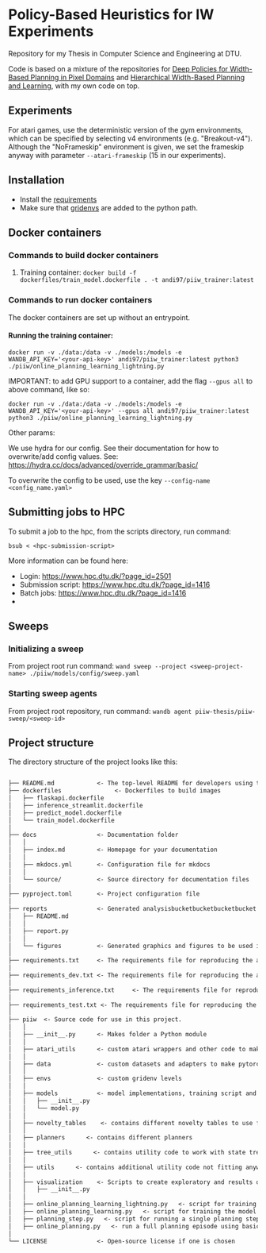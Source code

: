 # Policy-Based Heuristics for IW Experiments
Repository for my Thesis in Computer Science and Engineering at DTU.

Code is based on a mixture of the repositories for [Deep Policies for Width-Based Planning in Pixel Domains](https://arxiv.org/abs/1904.07091) and [Hierarchical Width-Based Planning and Learning](https://arxiv.org/abs/2101.06177), with my own code on top.

## Experiments
For atari games, use the deterministic version of the gym environments, which can be specified by selecting v4 environments (e.g. "Breakout-v4"). Although the "NoFrameskip" environment is given, we set the frameskip anyway with parameter ```--atari-frameskip``` (15 in our experiments).

## Installation
* Install the [requirements](requirements.txt)
* Make sure that [gridenvs](https://github.com/aig-upf/gridenvs) are added to the python path.

## Docker containers

### Commands to build docker containers
1. Training container: `docker build -f dockerfiles/train_model.dockerfile . -t andi97/piiw_trainer:latest`

### Commands to run docker containers
The docker containers are set up without an entrypoint. 

#### Running the training container:
`docker run -v ./data:/data -v ./models:/models -e WANDB_API_KEY='<your-api-key>' andi97/piiw_trainer:latest python3 ./piiw/online_planning_learning_lightning.py`

IMPORTANT: to add GPU support to a container, add the flag `--gpus all` to above command, like so:

`docker run -v ./data:/data -v ./models:/models -e WANDB_API_KEY='<your-api-key>' --gpus all andi97/piiw_trainer:latest python3 ./piiw/online_planning_learning_lightning.py`

Other params:

We use hydra for our config. See their documentation for how to overwrite/add config values.
See: https://hydra.cc/docs/advanced/override_grammar/basic/

To overwrite the config to be used, use the key `--config-name <config_name.yaml>`

## Submitting jobs to HPC

To submit a job to the hpc, from the scripts directory, run command:

`bsub < <hpc-submission-script>`

More information can be found here:
* Login: <https://www.hpc.dtu.dk/?page_id=2501>
* Submission script: <https://www.hpc.dtu.dk/?page_id=1416>
* Batch jobs: <https://www.hpc.dtu.dk/?page_id=1416>
* 

## Sweeps

### Initializing a sweep
From project root run command: 
`wand sweep --project <sweep-project-name> ./piiw/models/config/sweep.yaml`

### Starting sweep agents
From project root repository, run command:
`wandb agent piiw-thesis/piiw-sweep/<sweep-id>`


## Project structure

The directory structure of the project looks like this:

```txt

├── README.md            <- The top-level README for developers using this project.
├── dockerfiles               <- Dockerfiles to build images
│   ├── flaskapi.dockerfile
│   ├── inference_streamlit.dockerfile
│   ├── predict_model.dockerfile
│   └── train_model.dockerfile
│  
├── docs                 <- Documentation folder
│   │
│   ├── index.md         <- Homepage for your documentation
│   │
│   ├── mkdocs.yml       <- Configuration file for mkdocs
│   │
│   └── source/          <- Source directory for documentation files
│
├── pyproject.toml       <- Project configuration file
│
├── reports              <- Generated analysisbucketbucketbucketbucket as HTML, PDF, LaTeX, etc.
│   ├── README.md
│   │
│   ├── report.py
│   │
│   └── figures          <- Generated graphics and figures to be used in reporting
│
├── requirements.txt     <- The requirements file for reproducing the analysis environment
│
├── requirements_dev.txt <- The requirements file for reproducing the analysis environment
│
├── requirements_inference.txt     <- The requirements file for reproducing the analysis environment
│
├── requirements_test.txt <- The requirements file for reproducing the analysis environment
│
├── piiw  <- Source code for use in this project.
│   │
│   ├── __init__.py      <- Makes folder a Python module   
│   │
│   ├── atari_utils      <- custom atari wrappers and other code to make atari envs work with the code
│   │
│   ├── data             <- custom datasets and adapters to make pytorch lightning work with the experience replay dataset
│   │
│   ├── envs             <- custom gridenv levels
│   │
│   ├── models           <- model implementations, training script and prediction script
│   │   ├── __init__.py
│   │   └── model.py
│   │
│   ├── novelty_tables    <- contains different novelty tables to use for width-based planners
│   │
│   ├── planners      <- contains different planners
│   │
│   ├── tree_utils      <- contains utility code to work with state trees
│   │
│   ├── utils      <- contains additional utility code not fitting anywhere else
│   │
│   ├── visualization    <- Scripts to create exploratory and results oriented visualizations
│   │   ├── __init__.py
│   │
│   ├── online_planning_learning_lightning.py   <- script for training the model using pytorch lightning
│   ├── online_planning_learning.py   <- script for training the model using vanilla pytorch, does not support all features
│   ├── planning_step.py   <- script for running a single planning step using basic features and the solver, using a uniform policy to sample actions
│   ├── online_planning.py   <- run a full planning episode using basic features and the solver, using a uniform policy to sample actions
│
└── LICENSE              <- Open-source license if one is chosen
```

